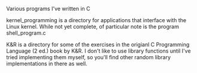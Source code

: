 Various programs I've written in C

kernel_programming is a directory for applications that interface with the Linux kernel. While not yet complete, of particular note is the program shell\_program.c

K&R is a directory for some of the exercises in the origianl C Programming Language (2 ed.) book by K&R. I don't like to use library functions until I've tried implementing them myself, so you'll find other random library implementations in there as well.

